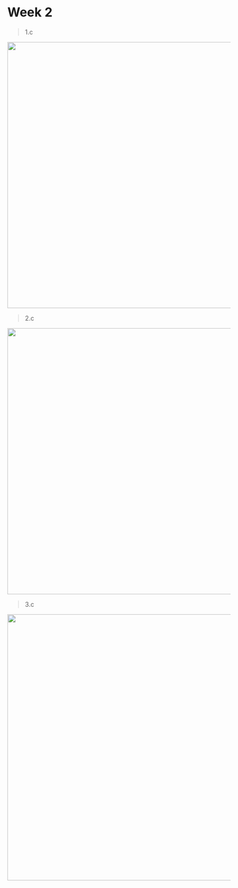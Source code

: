 # Week 2

> 1.c
<img width="600px" src="https://user-images.githubusercontent.com/13483945/54426740-ed479c00-475b-11e9-82d9-7d63dffbe22d.PNG" >


> 2.c
<img width="600px" src="https://user-images.githubusercontent.com/13483945/54426929-6515c680-475c-11e9-829d-6c615a3e88b9.PNG" >

> 3.c
<img width="600px" src="https://user-images.githubusercontent.com/13483945/54435895-dbbebe00-4774-11e9-9f1d-173ad4c26b44.PNG" >
